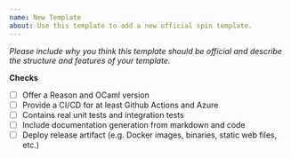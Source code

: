 ```yaml
---
name: New Template
about: Use this template to add a new official spin template.
---
```


<em>Please include why you think this template should be official and describe the structure and features of your template.</em>

**Checks**

- [ ] Offer a Reason and OCaml version
- [ ] Provide a CI/CD for at least Github Actions and Azure
- [ ] Contains real unit tests and integration tests
- [ ] Include documentation generation from markdown and code
- [ ] Deploy release artifact (e.g. Docker images, binaries, static web files, etc.)
